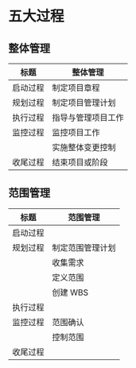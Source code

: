 # 五大过程

## 整体管理

| 标题     | 整体管理           |
| -------- | ------------------ |
| 启动过程 | 制定项目章程       |
| 规划过程 | 制定项目管理计划   |
| 执行过程 | 指导与管理项目工作 |
| 监控过程 | 监控项目工作       |
|          | 实施整体变更控制   |
| 收尾过程 | 结束项目或阶段     |

## 范围管理

| 标题     | 范围管理         |
| -------- | ---------------- |
| 启动过程 |                  |
| 规划过程 | 制定范围管理计划 |
|          | 收集需求         |
|          | 定义范围         |
|          | 创建 WBS         |
| 执行过程 |                  |
| 监控过程 | 范围确认         |
|          | 控制范围         |
| 收尾过程 |                  |
